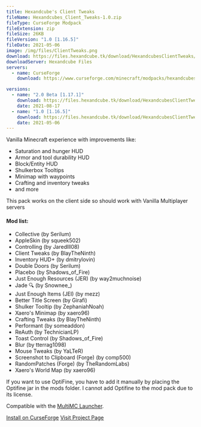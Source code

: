 ```yaml
---
title: Hexandcube's Client Tweaks
fileName: Hexandcubes_Client_Tweaks-1.0.zip
fileType: CurseForge Modpack
fileExtension: zip
fileSize: 26KB
fileVersion: "1.0 [1.16.5]"
fileDate: 2021-05-06
image: /img/files/ClientTweaks.png
download: https://files.hexandcube.tk/download/HexandcubesClientTweaks/Hexandcubes_Client_Tweaks-1.0.zip
downloadServer: Hexandcube Files
servers: 
  - name: CurseForge
    download: https://www.curseforge.com/minecraft/modpacks/hexandcubes-client-tweaks/download/3300734

versions:
  - name: "2.0 Beta [1.17.1]"
    download: https://files.hexandcube.tk/download/HexandcubesClientTweaks/Hexandcubes_Client_Tweaks-2.0_Beta.zip
    date: 2021-08-17
  - name: "1.0 [1.16.5]"
    download: https://files.hexandcube.tk/download/HexandcubesClientTweaks/Hexandcubes_Client_Tweaks-1.0.zip
    date: 2021-05-06
---
```


Vanilla Minecraft experience with improvements like:

- Saturation and hunger HUD
- Armor and tool durability HUD
- Block/Entity HUD
- Shulkerbox Tooltips
- Minimap with waypoints
- Crafting and inventory tweaks
- and more

This pack works on the client side so should work with Vanilla Multiplayer servers
 
#### Mod list:

  - Collective (by Serilum)
  - AppleSkin (by squeek502)
  - Controlling (by Jaredlll08)
  - Client Tweaks (by BlayTheNinth)
  - Inventory HUD+ (by dmitrylovin)
  - Double Doors (by Serilum)
  - Placebo (by Shadows_of_Fire)
  - Just Enough Resources (JER) (by way2muchnoise)
  - Jade 🔍 (by Snownee_)
  - Just Enough Items (JEI) (by mezz)
  - Better Title Screen (by Girafi)
  - Shulker Tooltip (by ZephaniahNoah)
  - Xaero's Minimap (by xaero96)
  - Crafting Tweaks (by BlayTheNinth)
  - Performant (by someaddon)
  - ReAuth (by TechnicianLP)
  - Toast Control (by Shadows_of_Fire)
  - Blur (by tterrag1098)
  - Mouse Tweaks (by YaLTeR)
  - Screenshot to Clipboard (Forge) (by comp500)
  - RandomPatches (Forge) (by TheRandomLabs)
  - Xaero's World Map (by xaero96)

If you want to use OptiFine, you have to add it manually by placing the Optifine jar in the mods folder. I cannot add Optifine to the mod pack due to its license.

Compatible with the [MultiMC Launcher](https://multimc.org/).

<a class="btn btn-primary" href="https://www.curseforge.com/minecraft/modpacks/hexandcubes-client-tweaks/download/3300734?client=y" target="_blank"><i class="fas fa-fire"></i> Install on CurseForge</a>
<a class="btn" href="https://www.curseforge.com/minecraft/modpacks/hexandcubes-client-tweaks" target="_blank"><i class="fas fa-external-link-alt"></i> Visit Project Page</a>
